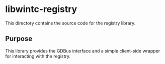 # libwintc-registry
This directory contains the source code for the registry library.

## Purpose
This library provides the GDBus interface and a simple client-side wrapper for interacting with the registry.
